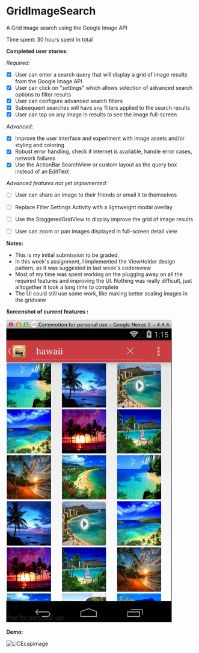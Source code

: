 GridImageSearch
===============

A Grid Image search using the Google Image API

Time spent: 30 hours spent in total

**Completed user stories:**

*Required:*

 - [x] User can enter a search query that will display a grid of image results from the Google Image API
 - [x] User can click on "settings" which allows selection of advanced search options to filter results
 - [x] User can configure advanced search filters
 - [x] Subsequent searches will have any filters applied to the search results
 - [x] User can tap on any image in results to see the image full-screen

*Advanced:*

 - [x] Improve the user interface and experiment with image assets and/or styling and coloring
 - [x] Robust error handling, check if internet is available, handle error cases, network failures
 - [x] Use the ActionBar SearchView or custom layout as the query box instead of an EditText
 
*Advanced features not yet implemented:*

- [ ] User can share an image to their friends or email it to themselves
- [ ] Replace Filter Settings Activity with a lightweight modal overlay
- [ ] Use the StaggeredGridView to display improve the grid of image results
- [ ] User can zoom or pan images displayed in full-screen detail view


**Notes:**

* This is my initial submission to be graded. 
* In this week's assignment, I implemented the ViewHolder design pattern, as it was suggested in last week's codereview
* Most of my time was spent working on the plugging away on all the required features and improving the UI. Nothing was really difficult, just alltogether it took a long time to complete
* The UI could still use some work, like making better scaling images in the gridview

**Screenshot of current features :**

![Screenshot](https://github.com/martasmith/GridImageSearch/blob/master/imgSearch_screen.png)

**Demo:**

![LICEcapimage](https://github.com/martasmith/GridImageSearch/blob/master/codepath_week2_v1.gif)
